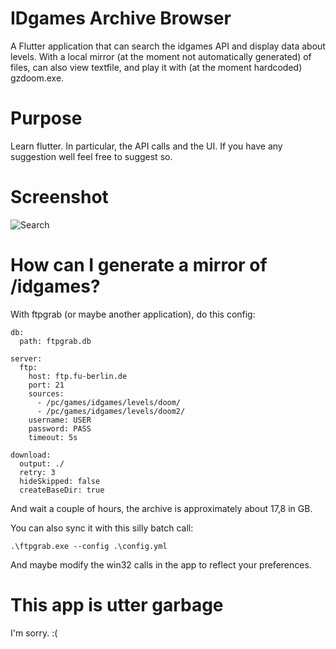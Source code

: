 # IDgames Archive Browser

A Flutter application that can search the idgames API and display data about levels.
With a local mirror (at the moment not automatically generated) of files, can also view textfile, and play it with (at the moment hardcoded) gzdoom.exe.

# Purpose

Learn flutter. In particular, the API calls and the UI. If you have any suggestion well feel free to suggest so. 

# Screenshot

![Search](https://i.imgur.com/wn29iYs.jpeg)

# How can I generate a mirror of /idgames?

With ftpgrab (or maybe another application), do this config:

```
db:
  path: ftpgrab.db

server:
  ftp:
    host: ftp.fu-berlin.de
    port: 21
    sources:
      - /pc/games/idgames/levels/doom/
      - /pc/games/idgames/levels/doom2/
    username: USER
    password: PASS
    timeout: 5s

download:
  output: ./
  retry: 3
  hideSkipped: false
  createBaseDir: true
```

And wait a couple of hours, the archive is approximately about 17,8 in GB.


You can also sync it with this silly batch call:

```
.\ftpgrab.exe --config .\config.yml
```

And maybe modify the win32 calls in the app to reflect your preferences.

# This app is utter garbage

I'm sorry. :(